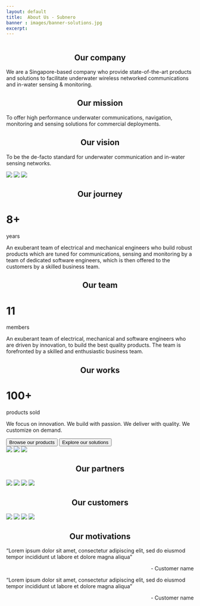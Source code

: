 ```yaml
---
layout: default
title:  About Us - Subnero
banner : images/banner-solutions.jpg
excerpt:
---
```


<div class='full tall' style='background-image: url({{site.baseurl}}/{{page.banner}});'>
  <div class='row'>
    <div class='large-12 columns'>
      <!-- {% include section-header.html title=page.title tagline=page.tagline color=page.title_color class="big" %} -->
    </div>
  </div>
  <div class='four spacing'></div>
  <div class='three spacing'></div>
</div>

<div class='about-container'>
    <div class='about-text-section'>
        <h2 align="center"> Our company</h2>
        <p>We are a Singapore-based company who provide state-of-the-art products and solutions to facilitate underwater wireless networked communications and in-water sensing & monitoring.</p>
    </div>
    <div class='about-text-section'>
        <h2 align="center"> Our mission</h2>
        <p>To offer high performance underwater communications, navigation, monitoring and sensing solutions for commercial deployments.</p>
    </div>
    <div class='about-text-section'>
        <h2 align="center"> Our vision</h2>
        <p>To be the de-facto standard for underwater communication and in-water sensing networks.</p>
    </div>
</div>
<div class='about-image-container'>
    <img src='{{site.baseurl}}/images/about-image2.jpg' class='about-image-item'>
    <img src='{{site.baseurl}}/images/about-image1.jpg' class='about-image-item'>
    <img src='{{site.baseurl}}/images/about-image2.jpg' class='about-image-item'>
</div>
<div class='about-container'>
    <div class='about-text-section'>
        <h2 align="center"> Our journey</h2>
        <div class='about-info'>
        <h1 class='about-text-highlight'>8+ </h1><span> years </span>
        </div>
        <p>An exuberant team of electrical and mechanical engineers who build robust products which are tuned for communications, sensing and monitoring by a team of dedicated software engineers, which is then offered to the customers by a skilled business team.</p>
    </div>
    <div class='about-text-section'>
        <h2 align="center"> Our team</h2>
        <div class='about-info'>
        <h1 class='about-text-highlight'>11 </h1><span> members </span>
        </div>
        <p>An exuberant team of electrical, mechanical and software engineers who are driven by innovation, to build the best quality products. The team is forefronted by a skilled and enthusiastic business team.</p>
    </div>
    <div class='about-text-section'>
        <h2 align="center"> Our works</h2>
        <div class='about-info'>
        <h1 class='about-text-highlight'>100+ </h1><span> products sold </span>
        </div>
        <p>We focus on <span class='about-text-highlight'>innovation</span>. We build with <span class='about-text-highlight'>passion</span>. We deliver with <span class='about-text-highlight'>quality</span>. We customize on <span class='about-text-highlight'>demand</span>.</p>
        <div class='about-button-container'>
            <a href='{{site.baseurl}}/products'><button>Browse our products</button></a>
            <a href='{{site.baseurl}}/solutions'><button>Explore our solutions</button></a>
        </div>
    </div>
</div>
<div class='about-image-container'>
    <img src='{{site.baseurl}}/images/about-image2.jpg' class='about-image-item'>
    <img src='{{site.baseurl}}/images/about-image1.jpg' class='about-image-item'>
    <img src='{{site.baseurl}}/images/about-image2.jpg' class='about-image-item'>
</div>
<div class='about-container'>
    <div class='about-text-section'>
        <h2 align="center"> Our partners</h2>
        <div class='about-thumbnail-container'>
            <img src='{{site.baseurl}}/images/about-met.jpg' class='about-thumbnail'>
            <img src='{{site.baseurl}}/images/about-seabreath.jpg' class='about-thumbnail'>
            <img src='{{site.baseurl}}/images/about-romor.jpg' class='about-thumbnail'>
            <img src='{{site.baseurl}}/images/about-smartsea.jpg' class='about-thumbnail'>
        </div>
    </div>
    <div class='about-text-section'>
        <h2 align="center"> Our customers</h2>
        <div class='about-thumbnail-container'>
            <img src='{{site.baseurl}}/images/about-seabreath.jpg' class='about-thumbnail'>
            <img src='{{site.baseurl}}/images/about-met.jpg' class='about-thumbnail'>
            <img src='{{site.baseurl}}/images/about-smartsea.jpg' class='about-thumbnail'>
            <img src='{{site.baseurl}}/images/about-romor.jpg' class='about-thumbnail'>
        </div>
    </div>
    <div class='about-text-section'>
        <h2 align="center"> Our motivations</h2>
        <p>“Lorem ipsum dolor sit amet, consectetur adipiscing elit, sed do eiusmod tempor incididunt ut labore et dolore magna aliqua”</p>
        <p align='right'>- Customer name</p>
        <p>“Lorem ipsum dolor sit amet, consectetur adipiscing elit, sed do eiusmod tempor incididunt ut labore et dolore magna aliqua”</p>
        <p align='right'>- Customer name</p>
    </div>
</div>
